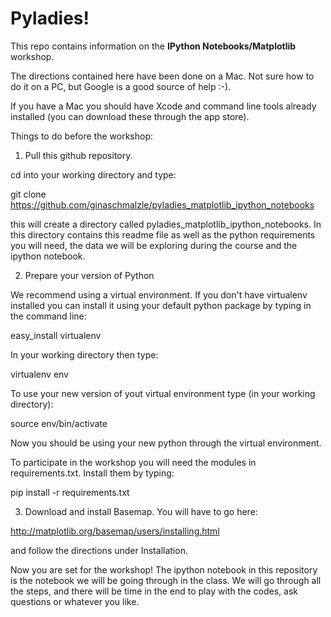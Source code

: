 # Pyladies!  

This repo contains information on the **IPython Notebooks/Matplotlib** workshop.

The directions contained here have been done on a Mac.  Not sure how to do it on a PC, but Google is a good source of help :-).

If you have a Mac you should have Xcode and command line tools already installed (you can download these through the app store).  

Things to do before the workshop:

1. Pull this github repository.

cd into your working directory and type:

  git clone https://github.com/ginaschmalzle/pyladies_matplotlib_ipython_notebooks

this will create a directory called pyladies_matplotlib_ipython_notebooks.  In this directory contains this readme file as well as the python requirements you will need, the data we will be exploring during the course and the ipython notebook.

2. Prepare your version of Python

We recommend using a virtual environment.  If you don't have virtualenv installed you can install it using your default python package by typing in the command line:

  easy_install virtualenv

In your working directory then type:

  virtualenv env

To use your new version of yout virtual environment type (in your working directory):

  source env/bin/activate

Now you should be using your new python through the virtual environment.

To participate in the workshop you will need the modules in requirements.txt.  Install them by typing:

pip install -r requirements.txt

3. Download and install Basemap. You will have to go here:

http://matplotlib.org/basemap/users/installing.html

and follow the directions under Installation.

Now you are set for the workshop!  The ipython notebook in this repository is the notebook we will be going through in the class.  We will go through all the steps, and there will be time in the end to play with the codes, ask questions or whatever you like.
